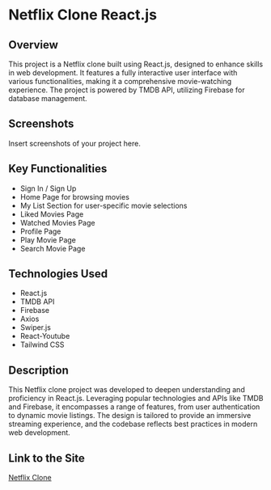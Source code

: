 # Netflix Clone React.js

## Overview
This project is a Netflix clone built using React.js, designed to enhance skills in web development. It features a fully interactive user interface with various functionalities, making it a comprehensive movie-watching experience. The project is powered by TMDB API, utilizing Firebase for database management.

## Screenshots
Insert screenshots of your project here.

## Key Functionalities
- Sign In / Sign Up
- Home Page for browsing movies
- My List Section for user-specific movie selections
- Liked Movies Page
- Watched Movies Page
- Profile Page
- Play Movie Page
- Search Movie Page

## Technologies Used
- React.js
- TMDB API
- Firebase
- Axios
- Swiper.js
- React-Youtube
- Tailwind CSS

## Description
This Netflix clone project was developed to deepen understanding and proficiency in React.js. Leveraging popular technologies and APIs like TMDB and Firebase, it encompasses a range of features, from user authentication to dynamic movie listings. The design is tailored to provide an immersive streaming experience, and the codebase reflects best practices in modern web development.

## Link to the Site
[Netflix Clone](https://your-netflix-clone-url.com/)
